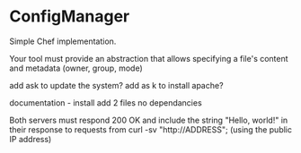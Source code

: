 # ConfigManager
Simple Chef implementation.

Your tool must provide an abstraction that allows specifying a file's content and metadata (owner, group, mode)

add ask to update the system?
add as k to install apache?

documentation - 
install
add 2 files
no dependancies



Both servers must respond 200 OK and include the string "Hello, world!" in their response to requests from curl -sv "http://ADDRESS"; (using the public IP address)